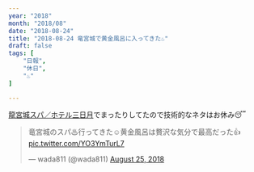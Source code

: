 ```yaml
---
year: "2018"
month: "2018/08"
date: "2018-08-24"
title: "2018-08-24 竜宮城で黄金風呂に入ってきた♨"
draft: false
tags: [
    "日報",
    "休日",
    "♨"
]

---
```


[龍宮城スパ／ホテル三日月](http://www.mikazuki.co.jp/ryugu/)でまったりしてたので技術的なネタはお休み😴

<blockquote class="twitter-tweet"><p lang="ja" dir="ltr">竜宮城のスパ♨行ってきた☺️黄金風呂は贅沢な気分で最高だった👍 <a href="https://t.co/YO3YmTurL7">pic.twitter.com/YO3YmTurL7</a></p>&mdash; wada811 (@wada811) <a href="https://twitter.com/wada811/status/1033246760695521280?ref_src=twsrc%5Etfw">August 25, 2018</a></blockquote> <script async src="https://platform.twitter.com/widgets.js" charset="utf-8"></script>
